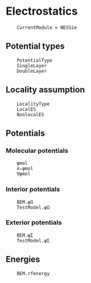 # Electrostatics
```@meta
    CurrentModule = NESSie
```

## Potential types
```@docs
    PotentialType
    SingleLayer
    DoubleLayer
```

## Locality assumption
```@docs
    LocalityType
    LocalES
    NonlocalES
```

## Potentials

### Molecular potentials
```@docs
    φmol
    ∂ₙφmol
    ∇φmol
```

### Interior potentials
```@docs
    BEM.φΩ
    TestModel.φΩ
```


### Exterior potentials
```@docs
    BEM.φΣ
    TestModel.φΣ
```

## Energies
```@docs
    BEM.rfenergy
```
